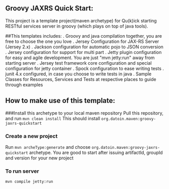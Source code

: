 Groovy JAXRS Quick Start:
------------------------

This project is a template project(maven archetype) for Qu(k)ick starting RESTful 
 services server in groovy (which plays on top of java tools).

##This templates includes:
. Groovy and java compilation together, you are free to choose the one you love
. Jersey Configuration for JAX-RS Server (Jersey 2.x)
. Jackson configuration for automatic pojo to JSON conversion
. Jersey configuration for support for multi part 
. Jetty plugin configuration for easy and agile development.
       You are just "mvn jetty:run" away from starting server
. Jersey test framework core configuration and special configuration for jetty container
. Spock configuration to ease writing tests
. junit 4.x configured, in case you choose to write tests in java
. Sample Classes for Resources, Services and Tests at respective places to guide through examples


## How to make use of this template:

###Install this archetype to your local maven repository
  Pull this repository, and run `mvn clean install`
  This should install `org.datoin.maven:groovy-jaxrs-quickstart` 

### Create a new project
   Run `mvn archeType:generate` and choose `org.datoin.maven:groovy-jaxrs-quickstart` 
   archetype. You are good to start after issuing artifactId, groupId
   and version for your new project

### To run server
   `mvn compile jetty:run`
 
